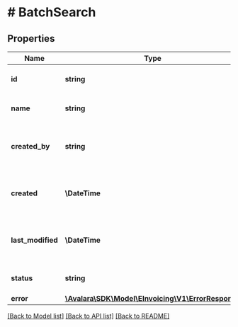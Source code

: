 # # BatchSearch

## Properties

Name | Type | Description | Notes
------------ | ------------- | ------------- | -------------
**id** | **string** | ID of the batch search | [optional]
**name** | **string** | Name of the batch report | [optional]
**created_by** | **string** | Email of the user who created the batch search | [optional]
**created** | **\DateTime** | Timestamp when the batch search was created | [optional]
**last_modified** | **\DateTime** | Timestamp when the batch search was created | [optional]
**status** | **string** | Status of the batch search | [optional]
**error** | [**\Avalara\SDK\Model\EInvoicing\V1\ErrorResponse**](ErrorResponse.md) |  | [optional]

[[Back to Model list]](../../../README.md#models) [[Back to API list]](../../../README.md#endpoints) [[Back to README]](../../../README.md)
